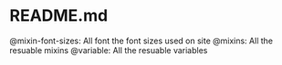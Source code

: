 # README.md
@mixin-font-sizes: All font the font sizes used on site
@mixins: All the resuable mixins
@variable: All the resuable variables